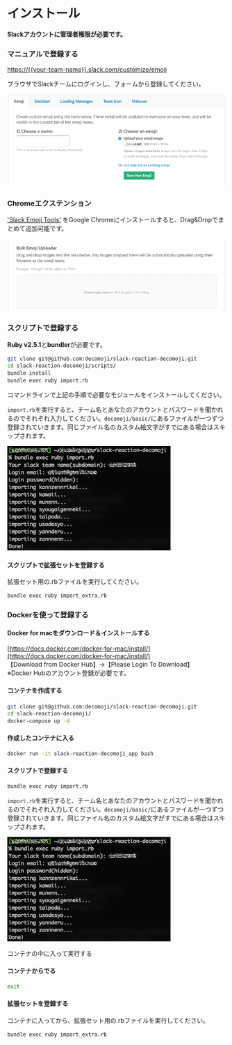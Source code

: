 # インストール

**Slackアカウントに管理者権限が必要です。**

### マニュアルで登録する

[https://{{your-team-name}}.slack.com/customize/emoji](https://{{your-team-name}}.slack.com/customize/emoji)

ブラウザでSlackチームにログインし、フォームから登録してください。

![](images/ss_form.png)

### Chromeエクステンション

['Slack Emoji Tools'](https://chrome.google.com/webstore/detail/slack-emoji-tools/anchoacphlfbdomdlomnbbfhcmcdmjej) をGoogle Chromeにインストールすると、Drag&Dropでまとめて追加可能です。

![](images/ss_dnd.png)

### スクリプトで登録する

**Ruby v2.5.1**と**bundler**が必要です。

```bash
git clone git@github.com:decomoji/slack-reaction-decomoji.git
cd slack-reaction-decomoji/scripts/
bundle install
bundle exec ruby import.rb
```

コマンドラインで上記の手順で必要なモジュールをインストールしてください。

`import.rb`を実行すると、チーム名とあなたのアカウントとパスワードを聞かれるのでそれぞれ入力してください。`decomoji/basic/`にあるファイルが一つずつ登録されていきます。同じファイル名のカスタム絵文字がすでにある場合はスキップされます。

![](images/ss_import.png)

#### スクリプトで拡張セットを登録する

拡張セット用の.rbファイルを実行してください。

```bash
bundle exec ruby import_extra.rb
```

### Dockerを使って登録する

#### Docker for macをダウンロード＆インストールする
[https://docs.docker.com/docker-for-mac/install/](https://docs.docker.com/docker-for-mac/install/)  
【Download from Docker Hub】→【Please Login To Download】  
※Docker Hubのアカウント登録が必要です。  

#### コンテナを作成する
```bash
git clone git@github.com:decomoji/slack-reaction-decomoji.git
cd slack-reaction-decomoji/
docker-compose up -d
```

#### 作成したコンテナに入る
```bash
docker run -it slack-reaction-decomoji_app bash
```

#### スクリプトで登録する
```bash
bundle exec ruby import.rb
```

`import.rb`を実行すると、チーム名とあなたのアカウントとパスワードを聞かれるのでそれぞれ入力してください。`decomoji/basic/`にあるファイルが一つずつ登録されていきます。同じファイル名のカスタム絵文字がすでにある場合はスキップされます。

![](images/ss_import.png)

コンテナの中に入って実行する

#### コンテナからでる
```bash
exit
```

#### 拡張セットを登録する

コンテナに入ってから、拡張セット用の.rbファイルを実行してください。

```bash
bundle exec ruby import_extra.rb
```

